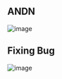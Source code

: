 ## ANDN

![image](https://user-images.githubusercontent.com/66086031/180856013-37ba52fb-60b2-4eea-bf09-12d2ef4339a1.png)


## Fixing Bug

![image](https://user-images.githubusercontent.com/66086031/180928400-685f510b-f572-4cd3-814c-b944aa354e5c.png)

